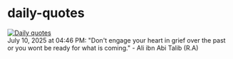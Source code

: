 # daily-quotes
[![Daily quotes](https://github.com/ceepu8/daily-quotes/actions/workflows/daily-quote.yml/badge.svg)](https://github.com/ceepu8/daily-quotes/actions/workflows/daily-quote.yml)<br/>
July 10, 2025 at 04:46 PM: "Don't engage your heart in grief over the past or you wont be ready for what is coming." - Ali ibn Abi Talib (R.A)
